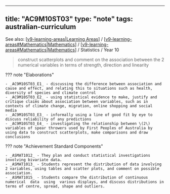 
---
title: "AC9M10ST03"
type: "note"
tags: australian-curriculum
---

See also: [[v9-learning-areas|Learning Areas]] / [[v9-learning-areas#Mathematics|Mathematics]] / [[v9-learning-areas#Mathematics|Mathematics]] / Statistics / Year 10

> construct scatterplots and comment on the association between the 2 numerical variables in terms of strength, direction and linearity

??? note "Elaborations"

	- _AC9M10ST03_E1_ - discussing the difference between association and cause and effect, and relating this to situations such as health, diversity of species and climate control
	- _AC9M10ST03_E2_ - using statistical evidence to make, justify and critique claims about association between variables, such as in contexts of climate change, migration, online shopping and social media
	- _AC9M10ST03_E3_ - informally using a line of good fit by eye to discuss reliability of any predictions
	- _AC9M10ST03_E4_ - investigating the relationship between \(2\) variables of spear throwers used by First Peoples of Australia by using data to construct scatterplots, make comparisons and draw conclusions
??? note "Achievement Standard Components"

	- _ASMAT1012_ - They plan and conduct statistical investigations involving bivariate data.
	- _ASMAT1013_ - Students represent the distribution of data involving 2 variables, using tables and scatter plots, and comment on possible association.
	- _ASMAT1015_ - Students compare the distribution of continuous numerical  data  using  various displays, and discuss distributions in terms of centre, spread, shape and outliers.

[//begin]: # "Autogenerated link references for markdown compatibility"
[v9-learning-areas|Learning Areas]: ../v9-learning-areas "Learning Areas"
[v9-learning-areas#Mathematics|Mathematics]: ../v9-learning-areas "Learning Areas"
[//end]: # "Autogenerated link references"
